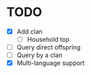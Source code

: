 

# TODO

- [x] Add clan
  - [ ] Household top
- [ ] Query direct offspring
- [ ] Query by a clan
- [x] Multi-language support